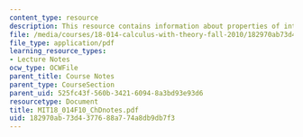 ```yaml
---
content_type: resource
description: This resource contains information about properties of integrals.
file: /media/courses/18-014-calculus-with-theory-fall-2010/182970ab73d4377688a774a8db9db7f3_MIT18_014F10_ChDnotes.pdf
file_type: application/pdf
learning_resource_types:
- Lecture Notes
ocw_type: OCWFile
parent_title: Course Notes
parent_type: CourseSection
parent_uid: 525fc43f-560b-3421-6094-8a3bd93e93d6
resourcetype: Document
title: MIT18_014F10_ChDnotes.pdf
uid: 182970ab-73d4-3776-88a7-74a8db9db7f3
---
```

